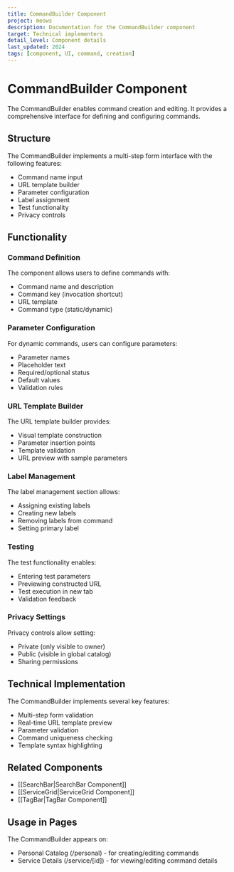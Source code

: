 ```yaml
---
title: CommandBuilder Component
project: meows
description: Documentation for the CommandBuilder component
target: Technical implementers
detail_level: Component details
last_updated: 2024
tags: [component, UI, command, creation]
---
```


# CommandBuilder Component

The CommandBuilder enables command creation and editing. It provides a comprehensive interface for defining and configuring commands.

## Structure

The CommandBuilder implements a multi-step form interface with the following features:

- Command name input
- URL template builder
- Parameter configuration
- Label assignment
- Test functionality
- Privacy controls

## Functionality

### Command Definition

The component allows users to define commands with:
- Command name and description
- Command key (invocation shortcut)
- URL template
- Command type (static/dynamic)

### Parameter Configuration

For dynamic commands, users can configure parameters:
- Parameter names
- Placeholder text
- Required/optional status
- Default values
- Validation rules

### URL Template Builder

The URL template builder provides:
- Visual template construction
- Parameter insertion points
- Template validation
- URL preview with sample parameters

### Label Management

The label management section allows:
- Assigning existing labels
- Creating new labels
- Removing labels from command
- Setting primary label

### Testing

The test functionality enables:
- Entering test parameters
- Previewing constructed URL
- Test execution in new tab
- Validation feedback

### Privacy Settings

Privacy controls allow setting:
- Private (only visible to owner)
- Public (visible in global catalog)
- Sharing permissions

## Technical Implementation

The CommandBuilder implements several key features:

- Multi-step form validation
- Real-time URL template preview
- Parameter validation
- Command uniqueness checking
- Template syntax highlighting

## Related Components

- [[SearchBar|SearchBar Component]]
- [[ServiceGrid|ServiceGrid Component]]
- [[TagBar|TagBar Component]]

## Usage in Pages

The CommandBuilder appears on:
- Personal Catalog (/personal) - for creating/editing commands
- Service Details (/service/[id]) - for viewing/editing command details 
